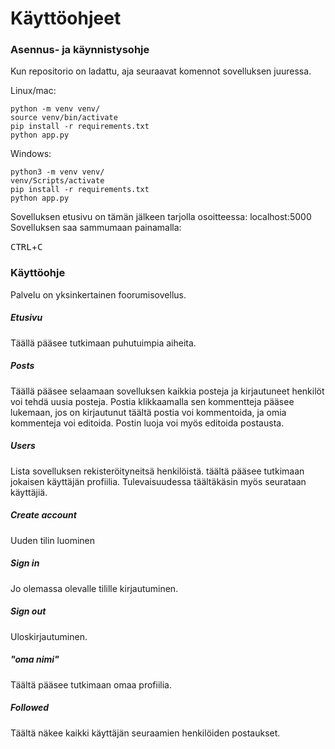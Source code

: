 # Käyttöohjeet

### Asennus- ja käynnistysohje

Kun repositorio on ladattu, aja seuraavat komennot sovelluksen juuressa.

Linux/mac:

```
python -m venv venv/
source venv/bin/activate
pip install -r requirements.txt
python app.py
```

Windows:

```
python3 -m venv venv/
venv/Scripts/activate
pip install -r requirements.txt
python app.py
```

Sovelluksen etusivu on tämän jälkeen tarjolla osoitteessa: localhost:5000
Sovelluksen saa sammumaan painamalla:

<kbd>CTRL</kbd>+<kbd>C</kbd>


### Käyttöohje

Palvelu on yksinkertainen foorumisovellus.

##### Etusivu
Täällä pääsee tutkimaan puhutuimpia aiheita.

##### Posts
Täällä pääsee selaamaan sovelluksen kaikkia posteja ja kirjautuneet henkilöt voi tehdä uusia posteja. Postia klikkaamalla sen kommentteja pääsee lukemaan, jos on kirjautunut täältä postia voi kommentoida, ja omia kommenteja voi editoida. Postin luoja voi myös editoida postausta.

##### Users
Lista sovelluksen rekisteröityneitsä henkilöistä. täältä pääsee tutkimaan jokaisen käyttäjän profiilia. Tulevaisuudessa täältäkäsin myös seurataan käyttäjiä.

##### Create account
Uuden tilin luominen

##### Sign in
Jo olemassa olevalle tilille kirjautuminen.

##### Sign out
Uloskirjautuminen.

##### "oma nimi"
Täältä pääsee tutkimaan omaa profiilia.

##### Followed

Täältä näkee kaikki käyttäjän seuraamien henkilöiden postaukset.
